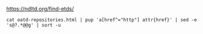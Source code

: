 https://ndltd.org/find-etds/

```
cat oatd-repositories.html | pup 'a[href^="http"] attr{href}' | sed -e 's@?.*@@g' | sort -u
```
